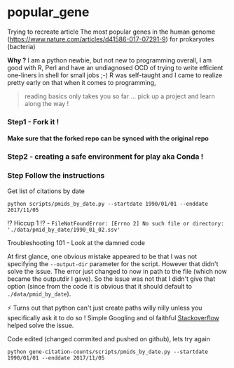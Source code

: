 # popular_gene
Trying to recreate article The most popular genes in the human genome (https://www.nature.com/articles/d41586-017-07291-9) for prokaryotes (bacteria)

**Why ?**
I am a python newbie, but not new to programming overall, I am good with R, Perl and have an undiagnosed OCD of trying to write efficient one-liners in shell for small jobs ;-)
R was self-taught and I came to realize pretty early on that when it comes to programming, 
  > reading basics only takes you so far ... pick up a project and learn along the way !

### Step1 - Fork it !

#### Make sure that the forked repo can be synced with the original repo

### Step2 - creating a safe environment for play aka Conda !

### Step  Follow the instructions

Get list of citations by date

`python scripts/pmids_by_date.py --startdate 1990/01/01 --enddate 2017/11/05`

:interrobang: Hiccup 1 :interrobang: - `FileNotFoundError: [Errno 2] No such file or directory: './data/pmid_by_date/1990_01_02.ssv'`

Troubleshooting 101 - Look at the damned code 

At first glance, one obvious mistake appeared to be that I was not specifying the `--output-dir` parameter for the script. However that didn't solve the issue. The error just changed to now in path to the file (which now became the outputdir I gave). So the issue was not that I didn't give that option (since from the code it is obvious that it should default to `./data/pmid_by_date`). 

:zap: Turns out that python can't just create paths willy nilly unless you specifically ask it to do so ! Simple Googling and ol faithful [Stackoverflow](https://stackoverflow.com/questions/12517451/automatically-creating-directories-with-file-output) helped solve the issue.

Code edited (changed commited and pushed on github), lets try again

`python gene-citation-counts/scripts/pmids_by_date.py --startdate 1990/01/01 --enddate 2017/11/05`



